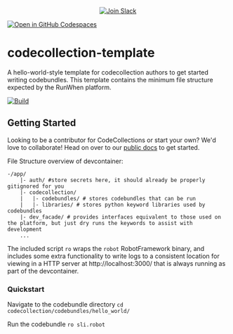 <p align="center">
  <a href="https://runwhen.slack.com/join/shared_invite/zt-1l7t3tdzl-IzB8gXDsWtHkT8C5nufm2A">
    <img src="https://img.shields.io/badge/Join%20Slack-%23E01563.svg?&style=for-the-badge&logo=slack&logoColor=white" alt="Join Slack">
  </a>
</p>
<a href='https://codespaces.new/runwhen-contrib/codecollection-template?quickstart=1'><img src='https://github.com/codespaces/badge.svg' alt='Open in GitHub Codespaces' style='max-width: 100%;'></a>


# codecollection-template
A hello-world-style template for codecollection authors to get started writing codebundles. This template contains the minimum file structure expected by the RunWhen platform.

[![Build](https://github.com/runwhen-contrib/codecollection-template/actions/workflows/build.yaml/badge.svg)](https://github.com/runwhen-contrib/codecollection-template/actions/workflows/build.yaml)

## Getting Started
Looking to be a contributor for CodeCollections or start your own? We'd love to collaborate! Head on over to our [public docs](https://docs.runwhen.com/public/v/runwhen-authors/codecollection-development/getting-started/running-your-first-codebundle) to get started.

File Structure overview of devcontainer:
```
-/app/
    |- auth/ #store secrets here, it should already be properly gitignored for you
    |- codecollection/
    |   |- codebundles/ # stores codebundles that can be run
    |   |- libraries/ # stores python keyword libraries used by codebundles
    |- dev_facade/ # provides interfaces equivalent to those used on the platform, but just dry runs the keywords to assist with development
    ...
```

The included script `ro` wraps the `robot` RobotFramework binary, and includes some extra functionality to write logs to a consistent location for viewing in a HTTP server at http://localhost:3000/ that is always running as part of the devcontainer.

### Quickstart

Navigate to the codebundle directory
`cd codecollection/codebundles/hello_world/`

Run the codebundle
`ro sli.robot`

